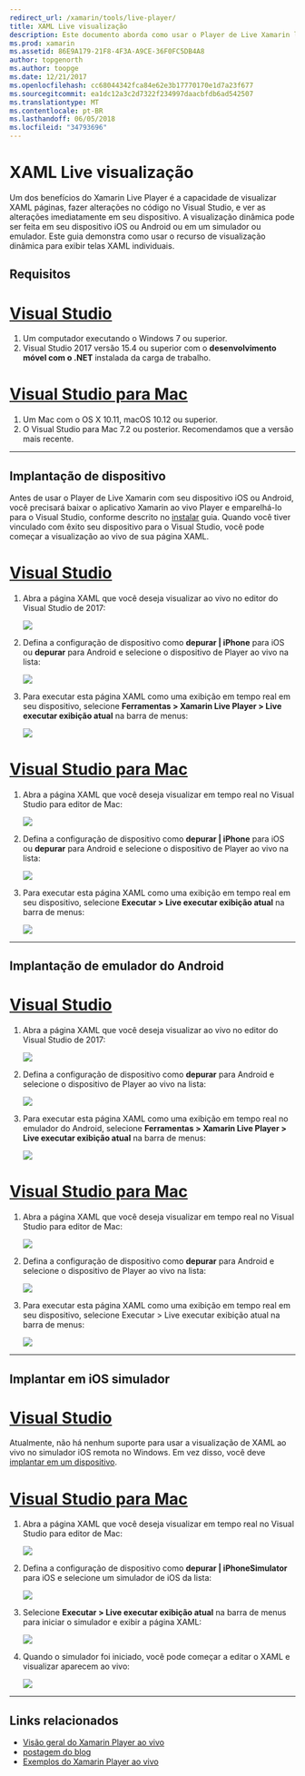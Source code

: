 ```yaml
---
redirect_url: /xamarin/tools/live-player/
title: XAML Live visualização
description: Este documento aborda como usar o Player de Live Xamarin live páginas XAML de visualização, fazer alterações em XAML e ver as alterações aparecem imediatamente no dispositivo.
ms.prod: xamarin
ms.assetid: 86E9A179-21F8-4F3A-A9CE-36F0FC5DB4A8
author: topgenorth
ms.author: toopge
ms.date: 12/21/2017
ms.openlocfilehash: cc68044342fca84e62e3b17770170e1d7a23f677
ms.sourcegitcommit: ea1dc12a3c2d7322f234997daacbfdb6ad542507
ms.translationtype: MT
ms.contentlocale: pt-BR
ms.lasthandoff: 06/05/2018
ms.locfileid: "34793696"
---
```

# <a name="xaml-live-previewing"></a>XAML Live visualização

Um dos benefícios do Xamarin Live Player é a capacidade de visualizar XAML páginas, fazer alterações no código no Visual Studio, e ver as alterações imediatamente em seu dispositivo. A visualização dinâmica pode ser feita em seu dispositivo iOS ou Android ou em um simulador ou emulador. Este guia demonstra como usar o recurso de visualização dinâmica para exibir telas XAML individuais.

## <a name="requirements"></a>Requisitos

# <a name="visual-studiotabwindows"></a>[Visual Studio](#tab/windows)

1. Um computador executando o Windows 7 ou superior.
2. Visual Studio 2017 versão 15.4 ou superior com o **desenvolvimento móvel com o .NET** instalada da carga de trabalho.

# <a name="visual-studio-for-mactabmacos"></a>[Visual Studio para Mac](#tab/macos)

1. Um Mac com o OS X 10.11, macOS 10.12 ou superior.
2. O Visual Studio para Mac 7.2 ou posterior. Recomendamos que a versão mais recente.

-----

<a name="deploydevice" />

## <a name="deploying-to-device"></a>Implantação de dispositivo

Antes de usar o Player de Live Xamarin com seu dispositivo iOS ou Android, você precisará baixar o aplicativo Xamarin ao vivo Player e emparelhá-lo para o Visual Studio, conforme descrito no [instalar](~/tools/live-player/install.md) guia. Quando você tiver vinculado com êxito seu dispositivo para o Visual Studio, você pode começar a visualização ao vivo de sua página XAML. 

# <a name="visual-studiotabwindows"></a>[Visual Studio](#tab/windows)

1. Abra a página XAML que você deseja visualizar ao vivo no editor do Visual Studio de 2017:

    ![](live-view-images/vs-image1.png)

2. Defina a configuração de dispositivo como **depurar | iPhone** para iOS ou **depurar** para Android e selecione o dispositivo de Player ao vivo na lista:

    ![](live-view-images/vs-image2.png)

3. Para executar esta página XAML como uma exibição em tempo real em seu dispositivo, selecione **Ferramentas > Xamarin Live Player > Live executar exibição atual** na barra de menus:

    ![](live-view-images/vs-image3.png)

# <a name="visual-studio-for-mactabmacos"></a>[Visual Studio para Mac](#tab/macos)

1. Abra a página XAML que você deseja visualizar em tempo real no Visual Studio para editor de Mac:

    ![](live-view-images/image1.png)

2. Defina a configuração de dispositivo como **depurar | iPhone** para iOS ou **depurar** para Android e selecione o dispositivo de Player ao vivo na lista:

    ![](live-view-images/image2.png)

3. Para executar esta página XAML como uma exibição em tempo real em seu dispositivo, selecione **Executar > Live executar exibição atual** na barra de menus:

    ![](live-view-images/image3.png)

-----

## <a name="deploying-to-android-emulator"></a>Implantação de emulador do Android

# <a name="visual-studiotabvswin"></a>[Visual Studio](#tab/vswin)

1. Abra a página XAML que você deseja visualizar ao vivo no editor do Visual Studio de 2017:

    ![](live-view-images/vs-image1.png)

2. Defina a configuração de dispositivo como **depurar** para Android e selecione o dispositivo de Player ao vivo na lista:

    ![](live-view-images/vs-image4.png)

3. Para executar esta página XAML como uma exibição em tempo real no emulador do Android, selecione **Ferramentas > Xamarin Live Player > Live executar exibição atual** na barra de menus:

    ![](live-view-images/vs-image3.png)

# <a name="visual-studio-for-mactabvsmac"></a>[Visual Studio para Mac](#tab/vsmac)

1. Abra a página XAML que você deseja visualizar em tempo real no Visual Studio para editor de Mac:

    ![](live-view-images/image7.png)

2. Defina a configuração de dispositivo como **depurar** para Android e selecione o dispositivo de Player ao vivo na lista:

    ![](live-view-images/image6.png)

3. Para executar esta página XAML como uma exibição em tempo real em seu dispositivo, selecione Executar > Live executar exibição atual na barra de menus:

    ![](live-view-images/image3.png)

-----

## <a name="deploying-to-ios-simulator"></a>Implantar em iOS simulador

# <a name="visual-studiotabvswin"></a>[Visual Studio](#tab/vswin)

Atualmente, não há nenhum suporte para usar a visualização de XAML ao vivo no simulador iOS remota no Windows. Em vez disso, você deve [implantar em um dispositivo](#deploydevice).

# <a name="visual-studio-for-mactabvsmac"></a>[Visual Studio para Mac](#tab/vsmac)

1. Abra a página XAML que você deseja visualizar em tempo real no Visual Studio para editor de Mac:

    ![](live-view-images/image1.png)

2. Defina a configuração de dispositivo como **depurar | iPhoneSimulator** para iOS e selecione um simulador de iOS da lista:

    ![](live-view-images/image2.png)

3. Selecione **Executar > Live executar exibição atual** na barra de menus para iniciar o simulador e exibir a página XAML:

    ![](live-view-images/image4.png)

4. Quando o simulador foi iniciado, você pode começar a editar o XAML e visualizar aparecem ao vivo:

    ![](live-view-images/image5.png)  

-----

## <a name="related-links"></a>Links relacionados

- [Visão geral do Xamarin Player ao vivo](https://xamarin.com/live)
- [postagem do blog](https://blog.xamarin.com/live-player/)
- [Exemplos do Xamarin Player ao vivo](~/tools/live-player/samples.md)
